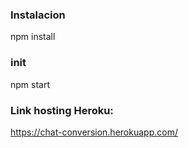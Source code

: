 ### Instalacion

npm install

### init

npm start

### Link hosting Heroku:

https://chat-conversion.herokuapp.com/
